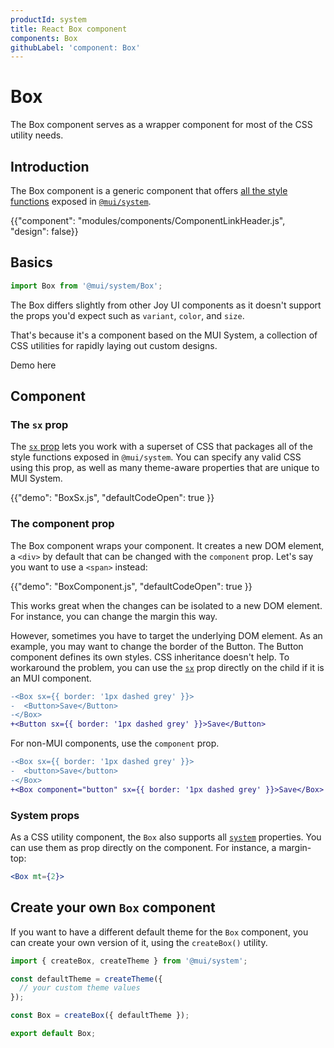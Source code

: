 ```yaml
---
productId: system
title: React Box component
components: Box
githubLabel: 'component: Box'
---
```


# Box

<p class="description">The Box component serves as a wrapper component for most of the CSS utility needs.</p>

## Introduction

The Box component is a generic component that offers [all the style functions](/system/getting-started/the-sx-prop/) exposed in [`@mui/system`](/system/getting-started/).

{{"component": "modules/components/ComponentLinkHeader.js", "design": false}}

## Basics

```jsx
import Box from '@mui/system/Box';
```

The Box differs slightly from other Joy UI components as it doesn't support the props you'd expect such as `variant`, `color`, and `size`.

That's because it's a component based on the MUI System, a collection of CSS utilities for rapidly laying out custom designs.

Demo here

## Component

### The `sx` prop

The [`sx` prop](/system/getting-started/the-sx-prop/) lets you work with a superset of CSS that packages all of the style functions exposed in `@mui/system`.
You can specify any valid CSS using this prop, as well as many theme-aware properties that are unique to MUI System.

{{"demo": "BoxSx.js", "defaultCodeOpen": true }}

### The component prop

The Box component wraps your component.
It creates a new DOM element, a `<div>` by default that can be changed with the `component` prop.
Let's say you want to use a `<span>` instead:

{{"demo": "BoxComponent.js", "defaultCodeOpen": true }}

This works great when the changes can be isolated to a new DOM element.
For instance, you can change the margin this way.

However, sometimes you have to target the underlying DOM element.
As an example, you may want to change the border of the Button.
The Button component defines its own styles. CSS inheritance doesn't help.
To workaround the problem, you can use the [`sx`](/system/getting-started/the-sx-prop/) prop directly on the child if it is an MUI component.

```diff
-<Box sx={{ border: '1px dashed grey' }}>
-  <Button>Save</Button>
-</Box>
+<Button sx={{ border: '1px dashed grey' }}>Save</Button>
```

For non-MUI components, use the `component` prop.

```diff
-<Box sx={{ border: '1px dashed grey' }}>
-  <button>Save</button>
-</Box>
+<Box component="button" sx={{ border: '1px dashed grey' }}>Save</Box>
```

### System props

As a CSS utility component, the `Box` also supports all [`system`](/system/properties/) properties. You can use them as prop directly on the component.
For instance, a margin-top:

```jsx
<Box mt={2}>
```

## Create your own `Box` component

If you want to have a different default theme for the `Box` component, you can create your own version of it, using the `createBox()` utility.

```js
import { createBox, createTheme } from '@mui/system';

const defaultTheme = createTheme({
  // your custom theme values
});

const Box = createBox({ defaultTheme });

export default Box;
```
